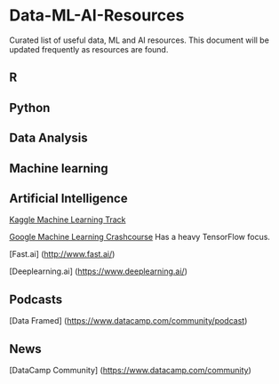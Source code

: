 # Data-ML-AI-Resources
Curated list of useful data, ML and AI resources. This document will be updated frequently as resources are found.

## R

## Python

## Data Analysis

## Machine learning

## Artificial Intelligence

[Kaggle Machine Learning Track](https://www.kaggle.com/learn/machine-learning)

[Google Machine Learning Crashcourse](https://developers.google.com/machine-learning/crash-course/)
Has a heavy TensorFlow focus.

[Fast.ai] (http://www.fast.ai/)

[Deeplearning.ai] (https://www.deeplearning.ai/)

## Podcasts

[Data Framed] (https://www.datacamp.com/community/podcast)

## News

[DataCamp Community] (https://www.datacamp.com/community)
